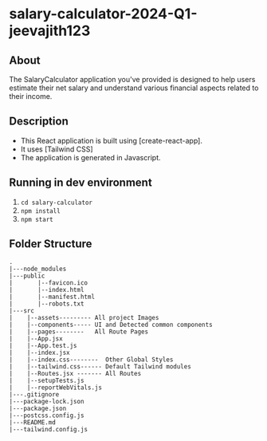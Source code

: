# salary-calculator-2024-Q1-jeevajith123

## About
The SalaryCalculator application you've provided is designed to help users estimate their net salary and understand various financial aspects related to their income.

## Description
- This React application is built using [create-react-app].
- It uses [Tailwind CSS]
- The application is generated in Javascript.

## Running in dev environment
1. `cd salary-calculator`
2. `npm install`
3. `npm start`

## Folder Structure

```
.
|---node_modules
|---public
|       |--favicon.ico
|       |--index.html
|       |--manifest.html
|       |--robots.txt
|---src
|    |--assets--------- All project Images
|    |--components----- UI and Detected common components       
|    |--pages--------   All Route Pages
|    |--App.jsx
|    |--App.test.js
|    |--index.jsx
|    |--index.css--------  Other Global Styles
|    |--tailwind.css------ Default Tailwind modules
|    |--Routes.jsx ------- All Routes
|    |--setupTests.js
|    |--reportWebVitals.js
|---.gitignore
|---package-lock.json
|---package.json
|---postcss.config.js
|---README.md
|---tailwind.config.js

```
